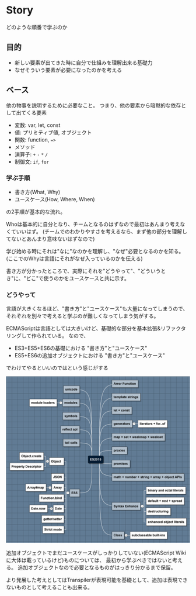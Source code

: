 # Story

どのような順番で学ぶのか

## 目的

- 新しい要素が出てきた時に自分で仕組みを理解出来る基礎力
- なぜそういう要素が必要になったのかを考える

## ベース

他の物事を説明するために必要なこと。
つまり、他の要素から暗黙的な依存として出てくる要素

- 変数: var, let, const
- 値: プリミティブ値, オブジェクト
- 関数: function, `=>`
- メソッド
- 演算子: `+` `-` `*` `/`
- 制御文: `if`, `for`

### 学ぶ手順

- 書き方(What, Why)
- ユースケース(How, Where, When)

の2手順が基本的な流れ。

Whoは基本的に自分となり、チームとなるのはずなので最初はあんまり考えなくていいはず。
(チームでのわかりやすさを考えるなら、まず他の部分を理解してないとあんまり意味ないはずなので)

学び始める時にそれは"なに"なのかを理解し、"なぜ"必要となるのかを知る。
(ここでのWhyは言語にそれがなぜ入っているのかを伝える)

書き方が分かったところで、実際にそれを"どうやって"、"どういうとき"に、"どこ"で使うのかをユースケースと共に示す。

### どうやって

言語が大きくなるほど、"書き方"と"ユースケース"も大量になってしまうので、
それぞれを別々で考えると学ぶのが難しくなってしまう気がする。

ECMAScriptは言語としては大きいけど、基礎的な部分を基本拡張&リファクタリングして作られている。
なので、

- ES3+ES5+ES6の基礎における "書き方"と"ユースケース"
- ES5+ES6の追加オブジェクトにおける "書き方"と"ユースケース"

でわけてやるといいのではという感じがする

![features](./features.png)

追加オブジェクトでまだユースケースがしっかりしていない(ECMAScript Wikiに大体は載っているけど)ものについては、
最初から学ぶべきではないと考える。
追加オブジェクトなので必要となるものがはっきり分かるまで保留。

より発展した考えとしてはTranspilerが表現可能を基礎として、追加は表現できないものとして考えることも出来る。
